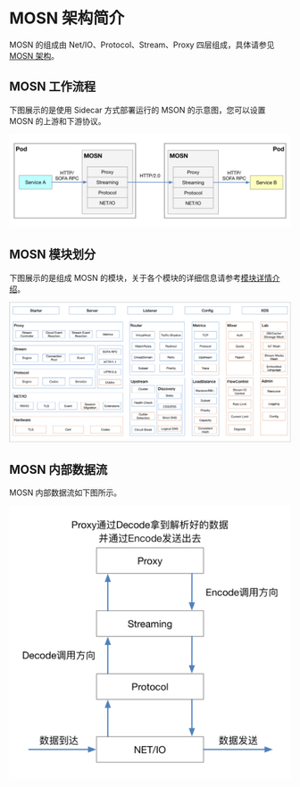 # MOSN 架构简介

MOSN 的组成由 Net/IO、Protocol、Stream、Proxy 四层组成，具体请参见 [MOSN 架构](architecture.md)。

## MOSN 工作流程

下图展示的是使用 Sidecar 方式部署运行的 MSON 的示意图，您可以设置 MOSN 的上游和下游协议。

![MOSN 工作流程图](./resource/MosnWorkFlow.png)

## MOSN 模块划分

下图展示的是组成 MOSN 的模块，关于各个模块的详细信息请参考[模块详情介绍](MosnModulesDescribe.md)。

![modules](./resource/MosnModules.png)

## MOSN 内部数据流

MOSN 内部数据流如下图所示。

![MOSN 内部数据流示意图](./resource/MosnDataFlow.png)